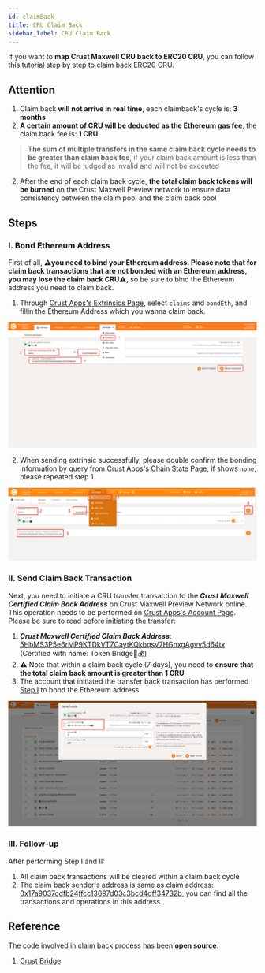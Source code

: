```yaml
---
id: claimBack
title: CRU Claim Back
sidebar_label: CRU Claim Back
---
```


If you want to **map Crust Maxwell CRU back to ERC20 CRU**, you can follow this tutorial step by step to claim back ERC20 CRU.

## Attention

1. Claim back **will not arrive in real time**, each claimback's cycle is: **3 months**
2. **A certain amount of CRU will be deducted as  the Ethereum gas fee**, the claim back fee is: **1 CRU**

> **The sum of multiple transfers in the same claim back cycle needs to be greater than claim back fee**, if your claim back amount is less than the fee, it will be judged as invalid and will not be executed

2. After the end of each claim back cycle, **the total claim back tokens will be burned** on the Crust Maxwell Preview network to ensure data consistency between the claim pool and the claim back pool

## Steps

### I. Bond Ethereum Address

First of all, **⚠️you need to bind your Ethereum address. Please note that for claim back transactions that are not bonded with an Ethereum address, you may lose the claim back CRU⚠️**, so be sure to bind the Ethereum address you need to claim back.

1. Through [Crust Apps's Extrinsics Page](https://apps.crust.network/?rpc=wss%3A%2F%2Fapi.crust.network%2F#/extrinsics), select `claims` and `bondEth`, and fillin the Ethereum Address which you wanna claim back.

![claim-back-bond-eth](assets/claimBack/claim-back-bond-eth.png)

2. When sending extrinsic successfully, please double confirm the bonding information by query from [Crust Apps's Chain State Page](https://apps.crust.network/?rpc=wss%3A%2F%2Fapi.crust.network%2F#/chainstate), if shows `none`, please repeated step 1.

![claim-back-query-eth](assets/claimBack/claim-back-query-eth.png)

### II. Send Claim Back Transaction

Next, you need to initiate a CRU transfer transaction to the ***Crust Maxwell Certified Claim Back Address*** on Crust Maxwell Preview Network online. This operation needs to be performed on [Crust Apps's Account Page](https://apps.crust.network/?rpc=wss%3A%2F%2Fapi.crust.network%2F#/accounts). Please be sure to read before initiating the transfer:

1. ***Crust Maxwell Certified Claim Back Address***: [5HbMS3P5e6rMP9KTDkVTZCaytKQkbqsV7HGnxgAgvv5d64tx](https://maxwell.subscan.io/account/5HbMS3P5e6rMP9KTDkVTZCaytKQkbqsV7HGnxgAgvv5d64tx) (Certified with name: Token Bridge<ERC-20>🚗💰)
2. ⚠️ Note that within a claim back cycle (7 days), you need to **ensure that the total claim back amount is greater than 1 CRU**
3. The account that initiated the transfer back transaction has performed [Step I](#i-bond-ethereum-address) to bond the Ethereum address

![claim_back_transfer](assets/claimBack/claim-back-transfer.png)

### III. Follow-up

After performing Step I and II:

1. All claim back transactions will be cleared within a claim back cycle
2. The claim back sender's address is same as claim address: [0x17a9037cdfb24ffcc13697d03c3bcd4dff34732b](https://etherscan.io/address/0x17a9037cdfb24ffcc13697d03c3bcd4dff34732b), you can find all the transactions and operations in this address

## Reference

The code involved in claim back process has been **open source**:

1. [Crust Bridge](https://github.com/decloudf/crust-bridge/tree/main/maxwell-claim-back)
